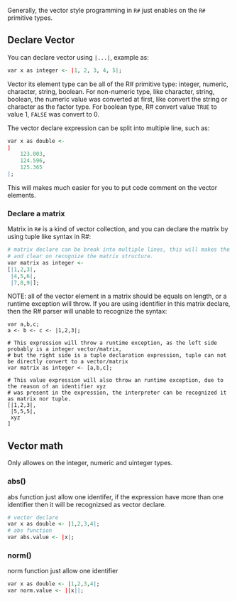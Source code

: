 Generally, the vector style programming in ``R#`` just enables on the ``R#`` primitive types.

## Declare Vector

You can declare vector using ``|...|``, example as:

```R
var x as integer <- |1, 2, 3, 4, 5|;
```

Vector its element type can be all of the R# primitive type: integer, numeric, character, string, boolean. For non-numeric type, like character, string, boolean, the numeric value was converted at first, like convert the string or character as the factor type. For boolean type, R# convert value ``TRUE`` to value 1, ``FALSE`` was convert to 0.

The vector declare expression can be split into multiple line, such as:

```R
var x as double <-
|
    123.003,
    124.596,
    125.365
|;
```

This will makes much easier for you to put code comment on the vector elements.

### Declare a matrix

Matrix in ``R#`` is a kind of vector collection, and you can declare the matrix by using tuple like syntax in R#:

```R
# matrix declare can be break into multiple lines, this will makes the code comment more easier
# and clear on recognize the matrix structure.
var matrix as integer <- 
[|1,2,3|,
 |4,5,6|,
 |7,8,9|];
```

NOTE: all of the vector element in a matrix should be equals on length, or a runtime exception will throw. If you are using identifier in this matrix declare, then the R# parser will unable to recognize the syntax:

```
var a,b,c;
a <- b <- c <- |1,2,3|; 

# This expression will throw a runtime exception, as the left side probably is a integer vector/matrix, 
# but the right side is a tuple declaration expression, tuple can not be directly convert to a vector/matrix
var matrix as integer <- [a,b,c];

# This value expression will also throw an runtime exception, due to the reason of an identifier xyz
# was present in the expression, the interpreter can be recognized it as matrix nor tuple.
[|1,2,3|,
 |5,5,5|,
 xyz
]
```

## Vector math

Only allowes on the integer, numeric and uinteger types.

### abs()

abs function just allow one identifer, if the expression have more than one identifier then it will be recognizsed as vector declare.

```R
# vector declare
var x as double <- |1,2,3,4|;
# abs function
var abs.value <- |x|;
```

### norm()

norm function just allow one identifier

```R
var x as double <- |1,2,3,4|;
var norm.value <- ||x||;
```

